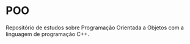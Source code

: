 # POO
Repositório de estudos sobre Programação Orientada a Objetos com a linguagem de programação C++.
